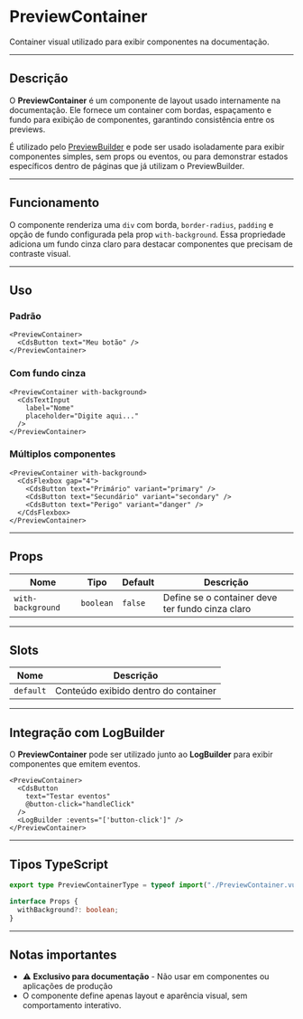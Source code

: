 # PreviewContainer

Container visual utilizado para exibir componentes na documentação.

---

## Descrição

O **PreviewContainer** é um componente de layout usado internamente na documentação. Ele fornece um container com bordas, espaçamento e fundo para exibição de componentes, garantindo consistência entre os previews.

É utilizado pelo [PreviewBuilder](/utils/preview-builder) e pode ser usado isoladamente para exibir componentes simples, sem props ou eventos, ou para demonstrar estados específicos dentro de páginas que já utilizam o PreviewBuilder.

---

## Funcionamento

O componente renderiza uma `div` com borda, `border-radius`, `padding` e opção de fundo configurada pela prop `with-background`. Essa propriedade adiciona um fundo cinza claro para destacar componentes que precisam de contraste visual.

---

## Uso

### Padrão
```vue
<PreviewContainer>
  <CdsButton text="Meu botão" />
</PreviewContainer>
```

### Com fundo cinza
```vue
<PreviewContainer with-background>
  <CdsTextInput 
    label="Nome" 
    placeholder="Digite aqui..."
  />
</PreviewContainer>
```

### Múltiplos componentes
```vue
<PreviewContainer with-background>
  <CdsFlexbox gap="4">
    <CdsButton text="Primário" variant="primary" />
    <CdsButton text="Secundário" variant="secondary" />
    <CdsButton text="Perigo" variant="danger" />
  </CdsFlexbox>
</PreviewContainer>
```

---

## Props

| Nome | Tipo | Default | Descrição |
|------|------|---------|-----------|
| `with-background` | `boolean` | `false` | Define se o container deve ter fundo cinza claro |

---

## Slots

| Nome | Descrição |
|------|-----------|
| `default` | Conteúdo exibido dentro do container |

---

## Integração com LogBuilder

O **PreviewContainer** pode ser utilizado junto ao **LogBuilder** para exibir componentes que emitem eventos.

```vue
<PreviewContainer>
  <CdsButton 
    text="Testar eventos"
    @button-click="handleClick"
  />
  <LogBuilder :events="['button-click']" />
</PreviewContainer>
```

---

## Tipos TypeScript

```typescript
export type PreviewContainerType = typeof import("./PreviewContainer.vue")["default"];

interface Props {
  withBackground?: boolean;
}
```

---

## Notas importantes

- ⚠️ **Exclusivo para documentação** - Não usar em componentes ou aplicações de produção 
- O componente define apenas layout e aparência visual, sem comportamento interativo.  
